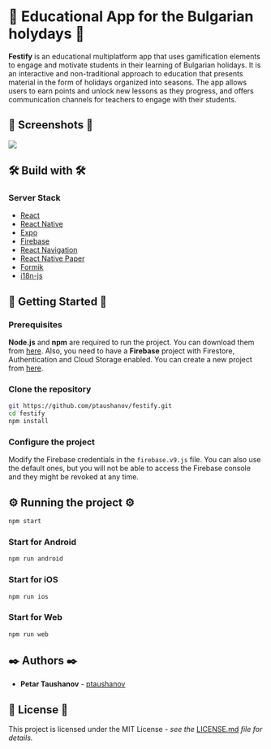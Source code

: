 # 🌸 Educational App for the Bulgarian holydays 🌸

**Festify** is an educational multiplatform app that uses gamification elements
to engage and motivate students in their learning of Bulgarian holidays. It is
an interactive and non-traditional approach to education that presents material
in the form of holidays organized into seasons. The app allows users to earn
points and unlock new lessons as they progress, and offers communication
channels for teachers to engage with their students.

## 📱 Screenshots 📱
<img src="https://github.com/ptaushanov/festify/assets/33032001/a4511648-26e5-45ca-a50a-acae2b196f6e" />

## 🛠️ Build with 🛠️

### Server Stack

- [React](https://reactjs.org/)
- [React Native](https://reactnative.dev/)
- [Expo](https://expo.io/)
- [Firebase](https://firebase.google.com/)
- [React Navigation](https://reactnavigation.org/)
- [React Native Paper](https://callstack.github.io/react-native-paper/)
- [Formik](https://formik.org/)
- [i18n-js]()

## 🚀 Getting Started 🚀

### Prerequisites

**Node.js** and **npm** are required to run the project. You can download them from
[here](https://nodejs.org/en/). Also, you need to have a **Firebase** project with
Firestore, Authentication and Cloud Storage enabled. You can create a new
project from [here](https://console.firebase.google.com/).

### Clone the repository

```bash
git https://github.com/ptaushanov/festify.git
cd festify
npm install
```

### Configure the project

Modify the Firebase credentials in the `firebase.v9.js` file. You can also use
the default ones, but you will not be able to access the Firebase console and
they might be revoked at any time.

## ⚙️ Running the project ⚙️

```bash
npm start
```

### Start for Android

```bash
npm run android
```

### Start for iOS

```bash
npm run ios
```

### Start for Web

```bash
npm run web
```

## ✒️ Authors ✒️

- **Petar Taushanov** - [ptaushanov](https://github.com/ptaushanov)

## 📄 License 📄

This project is licensed under the MIT License - _see the_
[LICENSE.md](https://github.com/ptaushanov/festify/blob/master/LICENSE) _file
for details._
